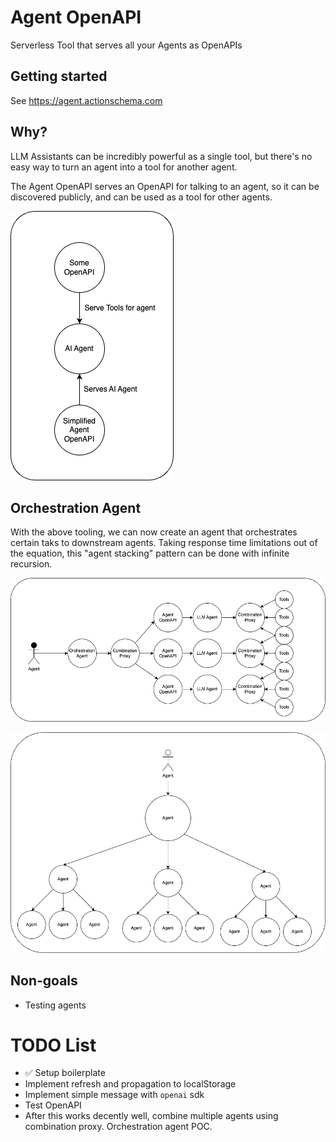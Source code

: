 # Agent OpenAPI

Serverless Tool that serves all your Agents as OpenAPIs

## Getting started

See https://agent.actionschema.com

## Why?

LLM Assistants can be incredibly powerful as a single tool, but there's no easy way to turn an agent into a tool for another agent.

The Agent OpenAPI serves an OpenAPI for talking to an agent, so it can be discovered publicly, and can be used as a tool for other agents.

![](agent-openapi.drawio.png)

## Orchestration Agent

With the above tooling, we can now create an agent that orchestrates certain taks to downstream agents. Taking response time limitations out of the equation, this "agent stacking" pattern can be done with infinite recursion.

![](orchestration-agent.drawio.png)

![](agent-stacking.drawio.png)

## Non-goals

- Testing agents

# TODO List

- ✅ Setup boilerplate
- Implement refresh and propagation to localStorage
- Implement simple message with `openai` sdk
- Test OpenAPI
- After this works decently well, combine multiple agents using combination proxy. Orchestration agent POC.
